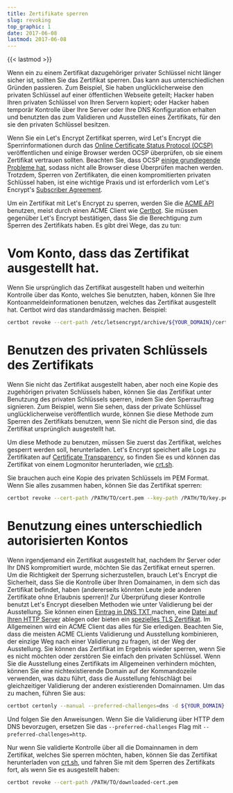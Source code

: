```yaml
---
title: Zertifikate sperren
slug: revoking
top_graphic: 1
date: 2017-06-08
lastmod: 2017-06-08
---
```


{{< lastmod >}}

Wenn ein zu einem Zertifikat dazugehöriger privater Schlüssel nicht länger
sicher ist, sollten Sie das Zertifikat sperren. Das kann aus
unterschiedlichen Gründen passieren. Zum Beispiel, Sie haben unglücklicherweise
den privaten Schlüssel auf einer öffentlichen Webseite geteilt;
Hacker haben Ihren privaten Schlüssel von Ihren Servern kopiert; oder
Hacker haben temporär Kontrolle über Ihre Server oder Ihre DNS Konfiguration
erhalten und benutzten das zum Validieren und Ausstellen eines Zertifikats,
für den sie den privaten Schlüssel besitzen.

Wenn Sie ein Let's Encrypt Zertifikat sperren, wird Let's Encrypt die
Sperrinformationen durch das [Online Certificate Status Protocol 
(OCSP)](https://en.wikipedia.org/wiki/Online_Certificate_Status_Protocol)
veröffentlichen und einige Browser werden OCSP überprüfen, ob sie
einem Zertifikat vertrauen sollten.
Beachten Sie, dass OCSP [einige grundlegende Probleme
hat](https://www.imperialviolet.org/2011/03/18/revocation.html), sodass
nicht alle Browser diese Überprüfen machen werden. Trotzdem, Sperren
von Zertifikaten, die einen kompromitierten privaten Schlüssel haben,
ist eine wichtige Praxis und ist erforderlich vom Let's Encrypt's
[Subscriber Agreement](/repository).

Um ein Zertifikat mit Let's Encrypt zu sperren, werden Sie die [ACME
API](https://github.com/letsencrypt/boulder/blob/master/docs/acme-divergences.md)
benutzen, meist durch einen ACME Client wie [Certbot](https://certbot.eff.org/).
Sie müssen gegenüber Let's Encrypt bestätigen, dass Sie die Berechtigung
zum Sperren des Zertifikats haben. Es gibt drei Wege, das zu tun:

# Vom Konto, dass das Zertifikat ausgestellt hat.

Wenn Sie ursprünglich das Zertifikat ausgestellt haben und weiterhin
Kontrolle über das Konto, welches Sie benutzten, haben, können Sie Ihre
Kontoanmeldeinformationen benutzen, welches das Zertifikat ausgestellt hat.
Certbot wird das standardmässig machen. Beispiel:

```bash
certbot revoke --cert-path /etc/letsencrypt/archive/${YOUR_DOMAIN}/cert1.pem
```

# Benutzen des privaten Schlüssels des Zertifikats

Wenn Sie nicht das Zertifikat ausgestellt haben, aber noch eine Kopie des
zugehörigen privaten Schlüssels haben, können Sie das Zertifikat unter Benutzung
des privaten Schlüssels sperren, indem Sie den Sperrauftrag signieren.
Zum Beispiel, wenn Sie sehen, dass der private Schlüssel unglücklicherweise
veröffentlich wurde, können Sie diese Methode zum Sperren des Zertifikats benutzen,
wenn Sie nicht die Person sind, die das Zertifikat ursprünglich ausgestellt hat.

Um diese Methode zu benutzen, müssen Sie zuerst das Zertifikat, welches gesperrt
werden soll, herunterladen. Let's Encrypt speichert alle Logs zu Zertifikaten
auf [Certificate Transparency](https://www.certificate-transparency.org/),
so finden Sie es und können das Zertifikat von einem Logmonitor herunterladen, wie
[crt.sh](https://crt.sh/).

Sie brauchen auch eine Kopie des privaten Schlüssels im PEM Format. Wenn Sie alles
zusammen haben, können Sie das Zertifikat sperren:

```bash
certbot revoke --cert-path /PATH/TO/cert.pem --key-path /PATH/TO/key.pem
```

# Benutzung eines unterschiedlich autorisierten Kontos

Wenn irgendjemand ein Zertifikat ausgestellt hat, nachdem Ihr Server oder Ihr DNS
kompromitiert wurde, möchten Sie das Zertifikat erneut sperren. Um die Richtigkeit
der Sperrung sicherzustellen, brauch Let's Encrypt die Sicherheit, dass Sie die
Kontrolle über Ihren Domainamen, in dem sich das Zertifikat befindet, haben
(andererseits könnten Leute jede anderen Zertifikate ohne Erlaubnis sperren)!
Zur Überprüfung dieser Kontrolle benutzt Let's Encrypt dieselben Methoden
wie unter Validierung bei der Ausstellung. Sie können einen [Eintrag in DNS TXT
](https://tools.ietf.org/html/rfc8555#section-8.4) machen,
eine [Datei auf Ihren HTTP Server](https://tools.ietf.org/html/rfc8555#section-8.3)
ablegen oder bieten ein [spezielles TLS Zertifikat](https://tools.ietf.org/html/rfc8737#section-3).
Im Allgemeinen wird ein ACME Client das alles für Sie erledigen. Beachten Sie, 
dass die meisten ACME CLients Validierung und Ausstellung kombinieren, der
einzige Weg nach einer Validierung zu fragen, ist der Weg der Ausstellung.
Sie können das Zertifikat im Ergebnis wieder sperren, wenn Sie es nicht
möchten oder zerstören Sie einfach den privaten Schlüssel. Wenn Sie die
Ausstellung eines Zertifikats im Allgemeinen verhindern möchten, können Sie
eine nichtexistierende Domain auf der Kommandozeile verwenden, was dazu führt,
dass die Ausstellung fehlschlägt bei gleichzeitiger Validierung der anderen
existierenden Domainnamen. Um das zu machen, führen Sie aus:

```bash
certbot certonly --manual --preferred-challenges=dns -d ${YOUR_DOMAIN} -d nonexistent.${YOUR_DOMAIN}
```

Und folgen Sie den Anweisungen. Wenn Sie die Validierung über HTTP dem DNS
bevorzugen, ersetzen Sie  das `--preferred-challenges` Flag mit
`--preferred-challenges=http`.

Nur wenn Sie validierte Kontrolle über all die Domainnamen in dem
Zertifikat, welches Sie sperren möchten, haben, können Sie das
Zertifikat herunterladen von [crt.sh](https://crt.sh/),
und fahren Sie mit dem Sperren des Zertifikats fort, als wenn Sie
es ausgestellt haben:

```bash
certbot revoke --cert-path /PATH/TO/downloaded-cert.pem
```
